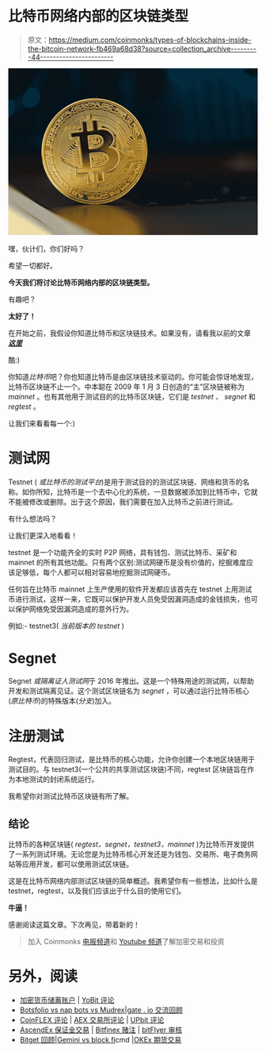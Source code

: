 # 比特币网络内部的区块链类型

> 原文：<https://medium.com/coinmonks/types-of-blockchains-inside-the-bitcoin-network-fb469a68d38?source=collection_archive---------44----------------------->

![](img/4a7b6f14a0ac2fa5c388b10052fa259e.png)

嘿，伙计们，你们好吗？

希望一切都好。

**今天我们将讨论比特币网络内部的区块链类型。**

有趣吧？

**太好了！**

在开始之前，我假设你知道比特币和区块链技术。如果没有，请看我以前的文章 [***这里***](http://sarojb.medium.com/)

酷:)

你知道*比特币*吧？你也知道比特币是由区块链技术驱动的。你可能会惊讶地发现，比特币区块链不止一个。中本聪在 2009 年 1 月 3 日创造的“主”区块链被称为 *mainnet* 。也有其他用于测试目的的比特币区块链，它们是 *testnet* 、 *segnet* 和 *regtest* 。

让我们来看看每一个:)

# 测试网

Testnet ( *或比特币的测试平台*)是用于测试目的的测试区块链、网络和货币的名称。如你所知，比特币是一个去中心化的系统，一旦数据被添加到比特币中，它就不能被修改或删除。出于这个原因，我们需要在加入比特币之前进行测试。

有什么想法吗？

让我们更深入地看看！

testnet 是一个功能齐全的实时 P2P 网络，具有钱包、测试比特币、采矿和 mainnet 的所有其他功能。只有两个区别:测试网硬币是没有价值的，挖掘难度应该足够低，每个人都可以相对容易地挖掘测试网硬币。

任何旨在比特币 mainnet 上生产使用的软件开发都应该首先在 testnet 上用测试币进行测试，这样一来，它既可以保护开发人员免受因漏洞造成的金钱损失，也可以保护网络免受因漏洞造成的意外行为。

例如:- testnet3( *当前版本的 testnet* )

# Segnet

Segnet *或隔离证人测试网*于 2016 年推出。这是一个特殊用途的测试网，以帮助开发和测试隔离见证。这个测试区块链名为 *segnet* ，可以通过运行比特币核心(*原比特币*)的特殊版本(*分支*)加入。

# 注册测试

Regtest，代表回归测试，是比特币的核心功能，允许你创建一个本地区块链用于测试目的。与 testnet3(一个公共的共享测试区块链)不同，regtest 区块链旨在作为本地测试的封闭系统运行。

我希望你对测试比特币区块链有所了解。

## **结论**

比特币的各种区块链( *regtest，segnet，testnet3，mainnet* )为比特币开发提供了一系列测试环境。无论您是为比特币核心开发还是为钱包、交易所、电子商务网站等应用开发，都可以使用测试区块链。

这是在比特币网络内部测试区块链的简单概述。我希望你有一些想法，比如什么是 testnet，regtest，以及我们应该出于什么目的使用它们。

**牛逼！**

感谢阅读这篇文章。下次再见，带着新的！

> 加入 Coinmonks [电报频道](https://t.me/coincodecap)和 [Youtube 频道](https://www.youtube.com/c/coinmonks/videos)了解加密交易和投资

# 另外，阅读

*   [加密货币储蓄账户](/coinmonks/cryptocurrency-savings-accounts-be3bc0feffbf) | [YoBit 评论](/coinmonks/yobit-review-175464162c62)
*   [Botsfolio vs nap bots vs Mudrex](/coinmonks/botsfolio-vs-napbots-vs-mudrex-c81344970c02)|[gate . io 交流回顾](/coinmonks/gate-io-exchange-review-61bf87b7078f)
*   [CoinFLEX 评论](https://coincodecap.com/coinflex-review) | [AEX 交易所评论](https://coincodecap.com/aex-exchange-review) | [UPbit 评论](https://coincodecap.com/upbit-review)
*   [AscendEx 保证金交易](https://coincodecap.com/ascendex-margin-trading) | [Bitfinex 赌注](https://coincodecap.com/bitfinex-staking) | [bitFlyer 审核](https://coincodecap.com/bitflyer-review)
*   [Bitget 回顾](https://coincodecap.com/bitget-review)|[Gemini vs block fi](https://coincodecap.com/gemini-vs-blockfi)cmd |[OKEx 期货交易](https://coincodecap.com/okex-futures-trading)